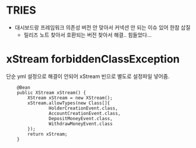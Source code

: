 # TRIES
- 대시보드랑 프레임워크 의존성 버전 안 맞아서 커넥션 안 되는 이슈 있어 한참 삽질
  - 릴리즈 노트 찾아서 호환되는 버전 찾아서 해결.. 힘들었다...
# xStream forbiddenClassException
단순 yml 설정으로 해결이 안되어 xStream 빈으로 별도로 설정파일 넣어줌.
```
    @Bean
    public XStream xStream() {
        XStream xStream = new XStream();
        xStream.allowTypes(new Class[]{
                HolderCreationEvent.class,
                AccountCreationEvent.class,
                DepositMoneyEvent.class,
                WithdrawMoneyEvent.class
        });
        return xStream;
    }
```
